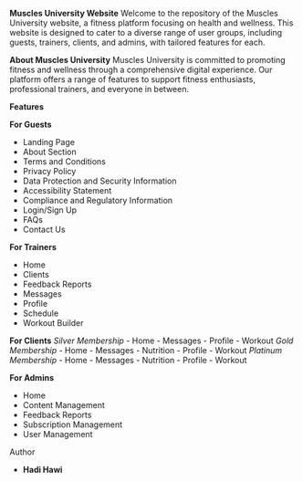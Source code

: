 **Muscles University Website**
Welcome to the repository of the Muscles University website, a fitness platform focusing on health and wellness. This website is designed to cater to a diverse range of user groups, including guests, trainers, clients, and admins, with tailored features for each.

**About Muscles University**
Muscles University is committed to promoting fitness and wellness through a comprehensive digital experience. Our platform offers a range of features to support fitness enthusiasts, professional trainers, and everyone in between.

**Features**

**For Guests**
- Landing Page
- About Section
- Terms and Conditions
- Privacy Policy
- Data Protection and Security Information
- Accessibility Statement
- Compliance and Regulatory Information
- Login/Sign Up
- FAQs
- Contact Us

**For Trainers**
- Home
- Clients
- Feedback Reports
- Messages
- Profile
- Schedule
- Workout Builder

**For Clients**
    *Silver Membership*
    - Home
    - Messages
    - Profile
    - Workout
    *Gold Membership*
    - Home
    - Messages
    - Nutrition
    - Profile
    - Workout
    *Platinum Membership*
    - Home
    - Messages
    - Nutrition
    - Profile
    - Workout
      
**For Admins**
- Home
- Content Management
- Feedback Reports
- Subscription Management
- User Management

Author
- **Hadi Hawi** 

